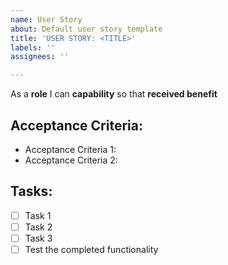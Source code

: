 ```yaml
---
name: User Story
about: Default user story template
title: 'USER STORY: <TITLE>'
labels: ''
assignees: ''

---
```


As a **role** I can **capability** so that **received benefit**

## Acceptance Criteria:

* Acceptance Criteria 1:
* Acceptance Criteria 2:

## Tasks:

- [ ] Task 1
- [ ] Task 2
- [ ] Task 3
- [ ] Test the completed functionality
